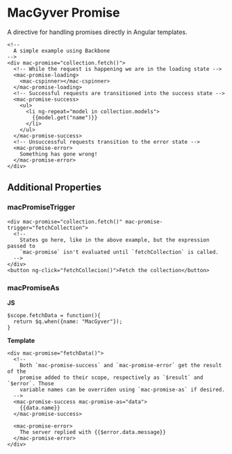 # MacGyver Promise

A directive for handling promises directly in Angular templates.

    <!--
      A simple example using Backbone
    -->
    <div mac-promise="collection.fetch()">
      <!-- While the request is happening we are in the loading state -->
      <mac-promise-loading>
        <mac-cspinner></mac-cspinner>
      </mac-promise-loading>
      <!-- Successful requests are transitioned into the success state -->
      <mac-promise-success>
        <ul>
          <li ng-repeat="model in collection.models">
            {{model.get("name")}}
          </li>
        </ul>
      </mac-promise-success>
      <!-- Unsuccessful requests transition to the error state -->
      <mac-promise-error>
        Something has gone wrong!
      </mac-promise-error>
    </div>


## Additional Properties

### macPromiseTrigger

    <div mac-promise="collection.fetch()" mac-promise-trigger="fetchCollection">
      <!-- 
        States go here, like in the above example, but the expression passed to 
        `mac-promise` isn't evaluated until `fetchCollection` is called.
      -->
    </div>
    <button ng-click="fetchCollecion()">Fetch the collection</button>

### macPromiseAs

**JS**
  
    $scope.fetchData = function(){
      return $q.when({name: "MacGyver"});
    }
    

**Template**

    <div mac-promise="fetchData()">
      <!-- 
        Both `mac-promise-success` and `mac-promise-error` get the result of the
        promise added to their scope, respectively as `$result` and `$error`. Those
        variable names can be overriden using `mac-promise-as` if desired.
      -->
      <mac-promise-success mac-promise-as="data">
        {{data.name}}
      </mac-promise-success>

      <mac-promise-error>
        The server replied with {{$error.data.message}}
      </mac-promise-error>
    </div>
